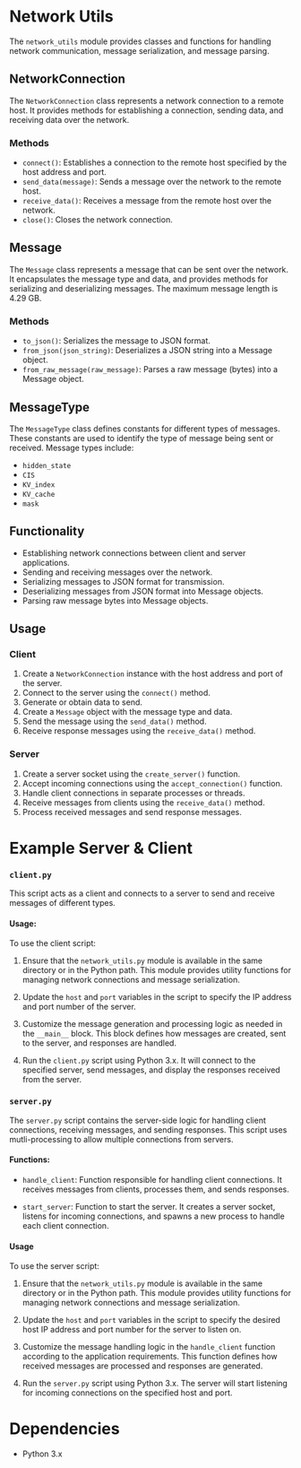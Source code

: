 # Network Utils

The `network_utils` module provides classes and functions for handling network communication, message serialization, and message parsing.

## NetworkConnection

The `NetworkConnection` class represents a network connection to a remote host. It provides methods for establishing a connection, sending data, and receiving data over the network.

### Methods

- `connect()`: Establishes a connection to the remote host specified by the host address and port.
- `send_data(message)`: Sends a message over the network to the remote host.
- `receive_data()`: Receives a message from the remote host over the network.
- `close()`: Closes the network connection.

## Message

The `Message` class represents a message that can be sent over the network. It encapsulates the message type and data, and provides methods for serializing and deserializing messages. The maximum message length is 4.29 GB.

### Methods

- `to_json()`: Serializes the message to JSON format.
- `from_json(json_string)`: Deserializes a JSON string into a Message object.
- `from_raw_message(raw_message)`: Parses a raw message (bytes) into a Message object.

## MessageType

The `MessageType` class defines constants for different types of messages. These constants are used to identify the type of message being sent or received. Message types include:

- `hidden_state`
- `CIS`
- `KV_index`
- `KV_cache`
- `mask`

## Functionality

- Establishing network connections between client and server applications.
- Sending and receiving messages over the network.
- Serializing messages to JSON format for transmission.
- Deserializing messages from JSON format into Message objects.
- Parsing raw message bytes into Message objects.

## Usage

### Client

1. Create a `NetworkConnection` instance with the host address and port of the server.
2. Connect to the server using the `connect()` method.
3. Generate or obtain data to send.
4. Create a `Message` object with the message type and data.
5. Send the message using the `send_data()` method.
6. Receive response messages using the `receive_data()` method.

### Server

1. Create a server socket using the `create_server()` function.
2. Accept incoming connections using the `accept_connection()` function.
3. Handle client connections in separate processes or threads.
4. Receive messages from clients using the `receive_data()` method.
5. Process received messages and send response messages.

# Example Server & Client

### `client.py`

This script acts as a client and connects to a server to send and receive messages of different types.

#### Usage: 
To use the client script:

1. Ensure that the `network_utils.py` module is available in the same directory or in the Python path. This module provides utility functions for managing network connections and message serialization.

2. Update the `host` and `port` variables in the script to specify the IP address and port number of the server.

3. Customize the message generation and processing logic as needed in the `__main__` block. This block defines how messages are created, sent to the server, and responses are handled.

4. Run the `client.py` script using Python 3.x. It will connect to the specified server, send messages, and display the responses received from the server.

### `server.py`

The `server.py` script contains the server-side logic for handling client connections, receiving messages, and sending responses. This script uses mutli-processing to allow multiple connections from servers.

#### Functions:

- `handle_client`: Function responsible for handling client connections. It receives messages from clients, processes them, and sends responses.

- `start_server`: Function to start the server. It creates a server socket, listens for incoming connections, and spawns a new process to handle each client connection.

#### Usage

To use the server script:

1. Ensure that the `network_utils.py` module is available in the same directory or in the Python path. This module provides utility functions for managing network connections and message serialization.

2. Update the `host` and `port` variables in the script to specify the desired host IP address and port number for the server to listen on.

3. Customize the message handling logic in the `handle_client` function according to the application requirements. This function defines how received messages are processed and responses are generated.

4. Run the `server.py` script using Python 3.x. The server will start listening for incoming connections on the specified host and port.

# Dependencies

- Python 3.x
